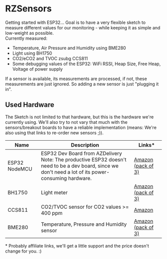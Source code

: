 # RZSensors
Getting started with ESP32... Goal is to have a very flexible sketch to measure different values for our monitoring - while keeping it as simple and low-weight as possible. \
Currently measured:
* Temperature, Air Pressure and Humidity using BME280
* Light using BH1750
* CO2/eCO2 and TVOC zsubg CCS811
* Some debugging values of the ESP32: WiFi RSSI, Heap Size, Free Heap, Voltage of power supply

If a sensor is available, its measurements are processed, if not, these measurements are just ignored. So adding a new sensor is just "plugging it in". 

## Used Hardware
The Sketch is not limited to that hardware, but this is the hardware we're currently using. We'll also try to not vary that much with the sensors/breakout boards to have a reliable implementation (means: We're also using that links to re-order new sensors ;)).

| Name | Description | Links* |
| ---- | ----------- | ---- |
| ESP32 NodeMCU | ESP32 Dev Board from AZDelivery <br>Note: The productive ESP32 doesn't need to be a dev board, since we don't need a lot of its power-consuming hardware. | [Amazon (pack of 3)](https://amzn.to/3dHtIr6)
| BH1750 | Light meter | [Amazon (pack of 3)](https://amzn.to/37MLqWh) |
| CCS811 | CO2/TVOC sensor for CO2 values >= 400 ppm | [Amazon](https://amzn.to/3pRPnzj) |
| BME280 | Temperature, Pressure and Humidity sensor | [Amazon (pack of 3)](https://amzn.to/3uyqmMS) |

\* Probably affiliate links, we'll get a little support and the price doesn't change for you. :) 